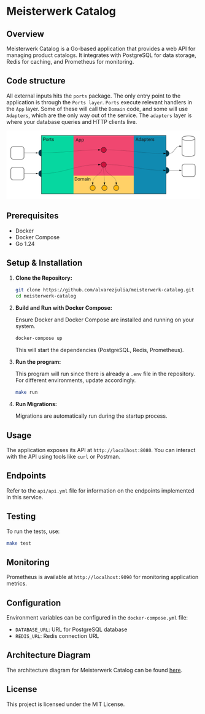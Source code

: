 # Meisterwerk Catalog

## Overview

Meisterwerk Catalog is a Go-based application that provides a web API for managing product catalogs. It integrates with PostgreSQL for data storage, Redis for caching, and Prometheus for monitoring.

## Code structure

All external inputs hits the `ports` package. The only entry point to the application is through the `Ports layer`. `Ports` execute relevant handlers in the `App` layer. Some of these will call
the `Domain` code, and some will use `Adapters`, which are the only way out of the service. The `adapters` layer is where
your database queries and HTTP clients live.

![ddd](.readme/ddd_base_arch.jpeg)

## Prerequisites

- Docker
- Docker Compose
- Go 1.24

## Setup & Installation

1. **Clone the Repository:**

   ```bash
   git clone https://github.com/alvarezjulia/meisterwerk-catalog.git
   cd meisterwerk-catalog
   ```

2. **Build and Run with Docker Compose:**

   Ensure Docker and Docker Compose are installed and running on your system.

   ```bash
   docker-compose up
   ```

   This will start the dependencies (PostgreSQL, Redis, Prometheus).

3. **Run the program:**

   This program will run since there is already a `.env` file in the repository. For different environments, update accordingly.

   ```bash
   make run
   ```

4. **Run Migrations:**

   Migrations are automatically run during the startup process.

## Usage

The application exposes its API at `http://localhost:8080`. You can interact with the API using tools like `curl` or Postman.

## Endpoints

Refer to the `api/api.yml` file for information on the endpoints implemented in this service.

## Testing

To run the tests, use:

```bash
make test
```

## Monitoring

Prometheus is available at `http://localhost:9090` for monitoring application metrics.

## Configuration

Environment variables can be configured in the `docker-compose.yml` file:

- `DATABASE_URL`: URL for PostgreSQL database
- `REDIS_URL`: Redis connection URL

## Architecture Diagram

The architecture diagram for Meisterwerk Catalog can be found [here](https://drive.google.com/file/d/1Aci0ToiYuYzYITBxmVsgbFAS6zcj6knf/view?usp=sharing).

## License

This project is licensed under the MIT License.
